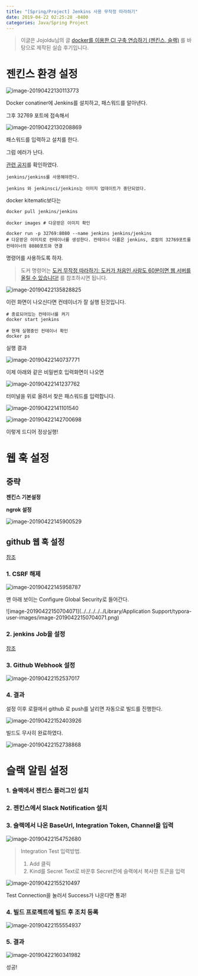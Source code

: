 ```yaml
---
title: "[Spring/Project] Jenkins 사용 무작정 따라하기"
date: 2019-04-22 02:25:28 -0400
categories: Java/Spring Project
---
```




> 이글은 Jojoldu님의 글 [docker를 이용한 CI 구축 연습하기 (젠킨스, 슬랙)](https://jojoldu.tistory.com/139) 를 바탕으로 제작된 실습 후기입니다.



# 젠킨스 환경 설정

![image-20190422130113773](/assets/images/image-20190422130113773.png)

Docker conatiner에 Jenkins를 설치하고, 패스워드를 알아낸다.



그후 32769 포트에 접속해서 

![image-20190422130208869](/assets/images/image-20190422130208869.png)

패스워드를 입력하고 설치를 한다.

그럼 에러가 난다.



[관련 공지](<https://jenkins.io/blog/2018/12/10/the-official-Docker-image/>)를 확인하였다. 

```
jenkins/jenkins를 사용해야한다.

jenkins 와 jenkinsci/jenkins는 이미지 업데이트가 중단되었다.
```



docker kitematic보다는

```
docker pull jenkins/jenkins

docker images # 다운받은 이미지 확인

docker run -p 32769:8080 --name jenkins jenkins/jenkins
# 다운받은 이미지로 컨테이너를 생성한다. 컨테이너 이름은 jenkins, 로컬의 32769포트를 컨테이너의 8080포트와 연결
```

명령어를 사용하도록 하자.

> 도커 명령어는 [도커 무작정 따라하기: 도커가 처음인 사람도 60분이면 웹 서버를 올릴 수 있습니다!](<https://www.slideshare.net/pyrasis/docker-fordummies-44424016>) 를 참조하시면 됩니다.



![image-20190422135828825](/assets/images/image-20190422135828825.png)

이런 화면이 나오신다면 컨테이너가 잘 실행 된것입니다.



```
# 종료되어있는 컨테이너를 켜기
docker start jenkins

# 현재 실행중인 컨테이너 확인
docker ps
```

실행 결과

![image-20190422140737771](/assets/images/image-20190422140737771.png)





이제 아래와 같은 비밀번호 입력화면이 나오면

![image-20190422141237762](/assets/images/image-20190422141237762.png)



터미널을 위로 올려서 찾은 패스워드를 입력합니다.

![image-20190422141101540](/assets/images/image-20190422141101540.png)

![image-20190422142700698](/assets/images/image-20190422142700698.png)

이렇게 드디어 정상실행!





# 웹 훅 설정

## 중략

**젠킨스 기본설정**

**ngrok 설정**

![image-20190422145900529](/assets/images/image-20190422145900529.png)



## github 웹 훅 설정

[참조](<https://taetaetae.github.io/2018/02/08/github-web-hook-jenkins-job-excute/>)

### 1. CSRF 해제

![image-20190422145958787](/assets/images/image-20190422145958787.png)

맨 아래 보이는 Configure Global Security로 들어간다.

![image-20190422150704071](../../../../../Library/Application Support/typora-user-images/image-20190422150704071.png)



### 2. jenkins Job을 설정 

[참조](<https://taetaetae.github.io/2018/02/08/github-web-hook-jenkins-job-excute/>)



### 3. Github Webhook 설정

![image-20190422152537017](/assets/images/image-20190422152537017.png)





### 4. 결과

설정 이후 로컬에서 github 로 push를 날리면 자동으로 빌드를 진행한다.

![image-20190422152403926](/assets/images/image-20190422152403926.png)



빌드도 무사히 완료하였다.

![image-20190422152738868](/assets/images/image-20190422152738868.png)



# 슬랙 알림 설정

### 1. 슬랙에서 젠킨스 플러그인 설치

### 2. 젠킨스에서 Slack Notification 설치

### 3. 슬랙에서 나온 BaseUrl, Integration Token, Channel을 입력

![image-20190422154752680](/assets/images/image-20190422154752680.png)

> Integration Test 입력방법. 
>
> 1. Add 클릭
> 2. Kind를 Secret Text로 바꾼후 Secret칸에 슬랙에서 복사한 토큰을 입력



![image-20190422155210497](/assets/images/image-20190422155210497.png)

Test Connection을 눌러서 Success가 나온다면 통과!



### 4. 빌드 프로젝트에 빌드 후 조치 등록

![image-20190422155554937](/assets/images/image-20190422155554937.png)





### 5. 결과

![image-20190422160341982](/assets/images/image-20190422160341982.png)

성공!